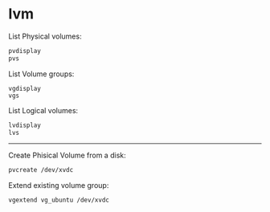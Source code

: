 # lvm

List Physical volumes:
```bash
pvdisplay
pvs
```

List Volume groups:
```
vgdisplay
vgs
```

List Logical volumes:
```bash
lvdisplay
lvs
```

---

Create Phisical Volume from a disk:
```bash
pvcreate /dev/xvdc
```

Extend existing volume group:
```bash
vgextend vg_ubuntu /dev/xvdc
```
